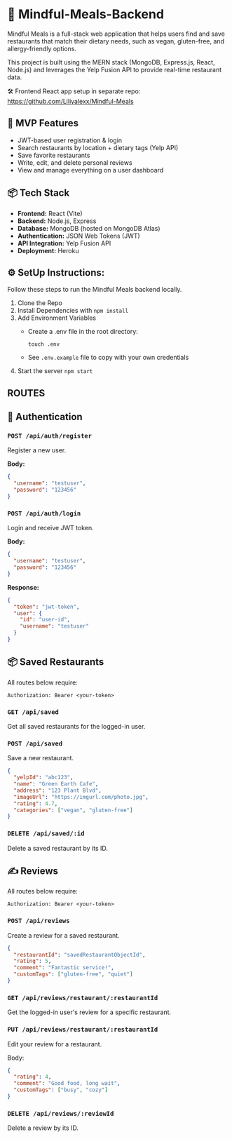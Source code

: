 # 🥗 Mindful-Meals-Backend

Mindful Meals is a full-stack web application that helps users find and save restaurants that match their dietary needs, such as vegan, gluten-free, and allergy-friendly options.

This project is built using the MERN stack (MongoDB, Express.js, React, Node.js) and leverages the Yelp Fusion API to provide real-time restaurant data.

🛠 Frontend React app setup in separate repo: https://github.com/Liliyalexx/Mindful-Meals


## 🚀 MVP Features

- JWT-based user registration & login
- Search restaurants by location + dietary tags (Yelp API)
- Save favorite restaurants
- Write, edit, and delete personal reviews
- View and manage everything on a user dashboard



## 📦 Tech Stack

- **Frontend:** React (Vite)
- **Backend:** Node.js, Express
- **Database:** MongoDB (hosted on MongoDB Atlas)
- **Authentication:** JSON Web Tokens (JWT)
- **API Integration:** Yelp Fusion API
- **Deployment:** Heroku



## ⚙️ SetUp Instructions:

Follow these steps to run the Mindful Meals backend locally.

1. Clone the Repo
2. Install Dependencies with `npm install`
3. Add Environment Variables
    - Create a .env file in the root directory:

        `touch .env`
    - See `.env.example` file to copy with your own credentials
4. Start the server `npm start`



## ROUTES
## 🔑 Authentication
### `POST /api/auth/register`  
Register a new user.

**Body:**
```json
{
  "username": "testuser",
  "password": "123456"
}
```

### `POST /api/auth/login`
Login and receive JWT token.

**Body:**

```json
{
  "username": "testuser",
  "password": "123456"
}
```
**Response:**

```json
{
  "token": "jwt-token",
  "user": {
    "id": "user-id",
    "username": "testuser"
  }
}
```

## 📦 Saved Restaurants
All routes below require:

```
Authorization: Bearer <your-token>
```

### `GET /api/saved`
Get all saved restaurants for the logged-in user.

### `POST /api/saved`
Save a new restaurant.

```json
{
  "yelpId": "abc123",
  "name": "Green Earth Cafe",
  "address": "123 Plant Blvd",
  "imageUrl": "https://imgurl.com/photo.jpg",
  "rating": 4.7,
  "categories": ["vegan", "gluten-free"]
}
```

### `DELETE /api/saved/:id`
Delete a saved restaurant by its ID.

## ✍️ Reviews
All routes below require:

```
Authorization: Bearer <your-token>
```

### `POST /api/reviews`
Create a review for a saved restaurant.

```json
{
  "restaurantId": "savedRestaurantObjectId",
  "rating": 5,
  "comment": "Fantastic service!",
  "customTags": ["gluten-free", "quiet"]
}
```

### `GET /api/reviews/restaurant/:restaurantId`
Get the logged-in user's review for a specific restaurant.

### `PUT /api/reviews/restaurant/:restaurantId`
Edit your review for a restaurant.

Body:

```json
{
  "rating": 4,
  "comment": "Good food, long wait",
  "customTags": ["busy", "cozy"]
}
```

### `DELETE /api/reviews/:reviewId`
Delete a review by its ID.
